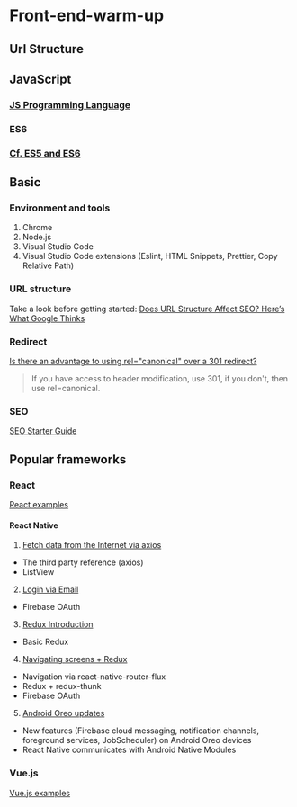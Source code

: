 # Front-end-warm-up

## Url Structure

## JavaScript
### [JS Programming Language](https://github.com/Catherine22/Front-end-warm-up/tree/master/JavaScript)

### ES6
### [Cf. ES5 and ES6](https://github.com/Catherine22/Front-end-warm-up/tree/master/ES6)

## Basic
### Environment and tools       
1. Chrome       
2. Node.js      
3. Visual Studio Code       
4. Visual Studio Code extensions (Eslint, HTML Snippets, Prettier, Copy Relative Path)      


### URL structure
Take a look before getting started: [Does URL Structure Affect SEO? Here’s What Google Thinks]


### Redirect
[Is there an advantage to using rel="canonical" over a 301 redirect?]       
> If you have access to header modification, use 301, if you don't, then use rel=canonical. 

### SEO
[SEO Starter Guide]

## Popular frameworks
### React
[React examples](https://github.com/Catherine22/Front-end-warm-up/tree/master/React)

#### React Native
1. [Fetch data from the Internet via axios](https://github.com/Catherine22/Front-end-warm-up/tree/master/React%20native/albums/)
- The third party reference (axios)   
- ListView

2. [Login via Email](https://github.com/Catherine22/Front-end-warm-up/blob/master/React%20native/auth/)
- Firebase OAuth    

3. [Redux Introduction](https://github.com/Catherine22/Front-end-warm-up/blob/master/React%20native/tech_stack/)
- Basic Redux

4. [Navigating screens + Redux ](https://github.com/Catherine22/Front-end-warm-up/tree/master/React%20native/manager/)
- Navigation via react-native-router-flux   
- Redux + redux-thunk   
- Firebase OAuth    

5. [Android Oreo updates ](https://github.com/Catherine22/Front-end-warm-up/tree/master/React%20native/Oreo)
- New features (Firebase cloud messaging, notification channels, foreground services, JobScheduler) on Android Oreo devices   
- React Native communicates with Android Native Modules

### Vue.js
[Vue.js examples](https://github.com/Catherine22/Front-end-warm-up/tree/master/Vue)


[Does URL Structure Affect SEO? Here’s What Google Thinks]:<https://seopressor.com/blog/url-structure-affect-seo/>
[SEO Starter Guide]:<https://support.google.com/webmasters/answer/7451184?hl=en>
[Is there an advantage to using rel="canonical" over a 301 redirect?]:<https://www.youtube.com/watch?v=zW5UL3lzBOA>